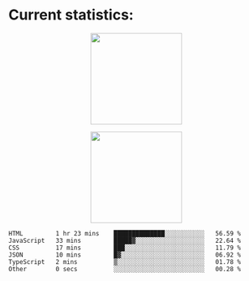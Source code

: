 
  # Current statistics:


<p align="center">
  <img height="180em" align="center" src="https://github-readme-stats.vercel.app/api?username=KZvilla&show_icons=true&hide_border=true&count_private=true&include_all_commits=true&theme=blue-green" /> 
</p>
<p align="center">
  <img height="180em"src="https://github-readme-stats.vercel.app/api/top-langs/?username=kzvilla" />
</p>

<p align="center">
</p>

<!--START_SECTION:waka-->

```text
HTML         1 hr 23 mins    ██████████████░░░░░░░░░░░   56.59 %
JavaScript   33 mins         █████▓░░░░░░░░░░░░░░░░░░░   22.64 %
CSS          17 mins         ███░░░░░░░░░░░░░░░░░░░░░░   11.79 %
JSON         10 mins         █▓░░░░░░░░░░░░░░░░░░░░░░░   06.92 %
TypeScript   2 mins          ▒░░░░░░░░░░░░░░░░░░░░░░░░   01.78 %
Other        0 secs          ░░░░░░░░░░░░░░░░░░░░░░░░░   00.28 %
```

<!--END_SECTION:waka-->
